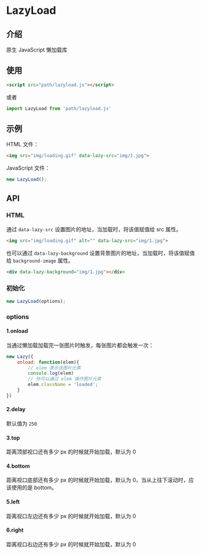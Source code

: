 # LazyLoad

## 介绍

原生 JavaScript 懒加载库

## 使用

```html
<script src="path/lazyload.js"></script>
```

或者

```js
import LazyLoad from 'path/lazyload.js'
```

## 示例

HTML 文件：

```html
<img src="img/loading.gif" data-lazy-src="img/1.jpg">
```

JavaScript 文件：

```js
new LazyLoad();
```

## API

### HTML

通过 `data-lazy-src` 设置图片的地址，当加载时，将该值赋值给 src 属性。

```html
<img src="img/loading.gif" alt="" data-lazy-src="img/1.jpg">
```

也可以通过 `data-lazy-background` 设置背景图片的地址，当加载时，将该值赋值给 `background-image` 属性。

```html
<div data-lazy-background="img/1.jpg"></div>
```

### 初始化

```js
new LazyLoad(options);
```

### options

#### 1.onload

当通过懒加载加载完一张图片时触发，每张图片都会触发一次：

```js
new Lazy({
    onload: function(elem){
        // elem 表示该图片元素
        console.log(elem)
        // 你可以通过 elem 操作图片元素
        elem.className = 'loaded';
    }
})
```

#### 2.delay

默认值为 `250`

#### 3.top

距离顶部视口还有多少 px 的时候就开始加载，默认为 0

#### 4.bottom

距离视口底部还有多少 px 的时候就开始加载，默认为 0，当从上往下滚动时，应该使用的是 bottom。

#### 5.left

距离视口左边还有多少 px 的时候就开始加载，默认为 0

#### 6.right

距离视口右边还有多少 px 的时候就开始加载，默认为 0